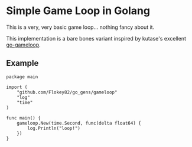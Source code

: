 # Simple Game Loop in Golang
This is a very, very basic game loop... nothing fancy about it.

This implementation is a bare bones variant inspired by kutase's excellent [go-gameloop](https://github.com/kutase/go-gameloop).

## Example

```golang
package main

import (
	"github.com/Flokey82/go_gens/gameloop"
	"log"
	"time"
)

func main() {
	gameloop.New(time.Second, func(delta float64) {
		log.Println("loop!")
	})
}

```